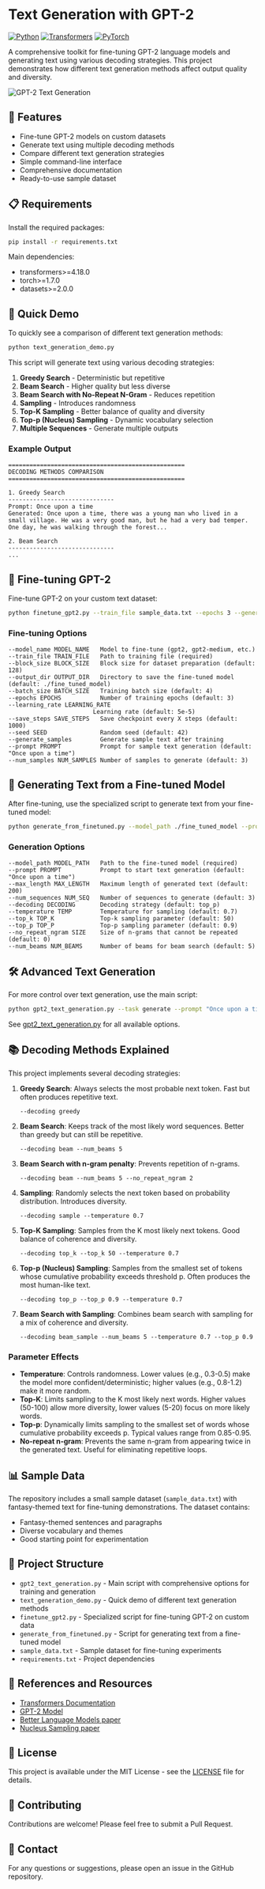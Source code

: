 # Text Generation with GPT-2

[![Python](https://img.shields.io/badge/Python-3.7%2B-blue)](https://www.python.org/)
[![Transformers](https://img.shields.io/badge/Transformers-4.18%2B-orange)](https://huggingface.co/transformers/)
[![PyTorch](https://img.shields.io/badge/PyTorch-1.7%2B-red)](https://pytorch.org/)

A comprehensive toolkit for fine-tuning GPT-2 language models and generating text using various decoding strategies. This project demonstrates how different text generation methods affect output quality and diversity.

![GPT-2 Text Generation](https://huggingface.co/datasets/huggingface/documentation-images/resolve/main/transformers/model_doc/gpt2-thumbnail.png)

## 🌟 Features

- Fine-tune GPT-2 models on custom datasets
- Generate text using multiple decoding methods
- Compare different text generation strategies
- Simple command-line interface
- Comprehensive documentation
- Ready-to-use sample dataset

## 📋 Requirements

Install the required packages:

```bash
pip install -r requirements.txt
```

Main dependencies:
- transformers>=4.18.0
- torch>=1.7.0
- datasets>=2.0.0

## 🚀 Quick Demo

To quickly see a comparison of different text generation methods:

```bash
python text_generation_demo.py
```

This script will generate text using various decoding strategies:
1. **Greedy Search** - Deterministic but repetitive
2. **Beam Search** - Higher quality but less diverse
3. **Beam Search with No-Repeat N-Gram** - Reduces repetition
4. **Sampling** - Introduces randomness
5. **Top-K Sampling** - Better balance of quality and diversity
6. **Top-p (Nucleus) Sampling** - Dynamic vocabulary selection
7. **Multiple Sequences** - Generate multiple outputs

### Example Output

```
==================================================
DECODING METHODS COMPARISON
==================================================

1. Greedy Search
------------------------------
Prompt: Once upon a time
Generated: Once upon a time, there was a young man who lived in a small village. He was a very good man, but he had a very bad temper. One day, he was walking through the forest...

2. Beam Search
------------------------------
...
```

## 🔧 Fine-tuning GPT-2

Fine-tune GPT-2 on your custom text dataset:

```bash
python finetune_gpt2.py --train_file sample_data.txt --epochs 3 --generate_samples
```

### Fine-tuning Options

```
--model_name MODEL_NAME   Model to fine-tune (gpt2, gpt2-medium, etc.)
--train_file TRAIN_FILE   Path to training file (required)
--block_size BLOCK_SIZE   Block size for dataset preparation (default: 128)
--output_dir OUTPUT_DIR   Directory to save the fine-tuned model (default: ./fine_tuned_model)
--batch_size BATCH_SIZE   Training batch size (default: 4)
--epochs EPOCHS           Number of training epochs (default: 3)
--learning_rate LEARNING_RATE
                        Learning rate (default: 5e-5)
--save_steps SAVE_STEPS   Save checkpoint every X steps (default: 1000)
--seed SEED               Random seed (default: 42)
--generate_samples        Generate sample text after training
--prompt PROMPT           Prompt for sample text generation (default: "Once upon a time")
--num_samples NUM_SAMPLES Number of samples to generate (default: 3)
```

## 📝 Generating Text from a Fine-tuned Model

After fine-tuning, use the specialized script to generate text from your fine-tuned model:

```bash
python generate_from_finetuned.py --model_path ./fine_tuned_model --prompt "Once upon a time"
```

### Generation Options

```
--model_path MODEL_PATH   Path to the fine-tuned model (required)
--prompt PROMPT           Prompt to start text generation (default: "Once upon a time")
--max_length MAX_LENGTH   Maximum length of generated text (default: 200)
--num_sequences NUM_SEQ   Number of sequences to generate (default: 3)
--decoding DECODING       Decoding strategy (default: top_p)
--temperature TEMP        Temperature for sampling (default: 0.7)
--top_k TOP_K             Top-k sampling parameter (default: 50)
--top_p TOP_P             Top-p sampling parameter (default: 0.9)
--no_repeat_ngram SIZE    Size of n-grams that cannot be repeated (default: 0)
--num_beams NUM_BEAMS     Number of beams for beam search (default: 5)
```

## 🛠️ Advanced Text Generation

For more control over text generation, use the main script:

```bash
python gpt2_text_generation.py --task generate --prompt "Once upon a time" --decoding top_p
```

See [gpt2_text_generation.py](gpt2_text_generation.py) for all available options.

## 📚 Decoding Methods Explained

This project implements several decoding strategies:

1. **Greedy Search**: Always selects the most probable next token. Fast but often produces repetitive text.
   ```
   --decoding greedy
   ```

2. **Beam Search**: Keeps track of the most likely word sequences. Better than greedy but can still be repetitive.
   ```
   --decoding beam --num_beams 5
   ```

3. **Beam Search with n-gram penalty**: Prevents repetition of n-grams.
   ```
   --decoding beam --num_beams 5 --no_repeat_ngram 2
   ```

4. **Sampling**: Randomly selects the next token based on probability distribution. Introduces diversity.
   ```
   --decoding sample --temperature 0.7
   ```

5. **Top-K Sampling**: Samples from the K most likely next tokens. Good balance of coherence and diversity.
   ```
   --decoding top_k --top_k 50 --temperature 0.7
   ```

6. **Top-p (Nucleus) Sampling**: Samples from the smallest set of tokens whose cumulative probability exceeds threshold p. Often produces the most human-like text.
   ```
   --decoding top_p --top_p 0.9 --temperature 0.7
   ```

7. **Beam Search with Sampling**: Combines beam search with sampling for a mix of coherence and diversity.
   ```
   --decoding beam_sample --num_beams 5 --temperature 0.7 --top_p 0.9
   ```

### Parameter Effects

- **Temperature**: Controls randomness. Lower values (e.g., 0.3-0.5) make the model more confident/deterministic; higher values (e.g., 0.8-1.2) make it more random.
- **Top-K**: Limits sampling to the K most likely next words. Higher values (50-100) allow more diversity, lower values (5-20) focus on more likely words.
- **Top-p**: Dynamically limits sampling to the smallest set of words whose cumulative probability exceeds p. Typical values range from 0.85-0.95.
- **No-repeat n-gram**: Prevents the same n-gram from appearing twice in the generated text. Useful for eliminating repetitive loops.

## 📊 Sample Data

The repository includes a small sample dataset (`sample_data.txt`) with fantasy-themed text for fine-tuning demonstrations. The dataset contains:
- Fantasy-themed sentences and paragraphs
- Diverse vocabulary and themes
- Good starting point for experimentation

## 📁 Project Structure

- `gpt2_text_generation.py` - Main script with comprehensive options for training and generation
- `text_generation_demo.py` - Quick demo of different text generation methods
- `finetune_gpt2.py` - Specialized script for fine-tuning GPT-2 on custom data
- `generate_from_finetuned.py` - Script for generating text from a fine-tuned model
- `sample_data.txt` - Sample dataset for fine-tuning experiments
- `requirements.txt` - Project dependencies

## 🔗 References and Resources

- [Transformers Documentation](https://huggingface.co/docs/transformers/index)
- [GPT-2 Model](https://huggingface.co/gpt2)
- [Better Language Models paper](https://cdn.openai.com/better-language-models/language_models_are_unsupervised_multitask_learners.pdf)
- [Nucleus Sampling paper](https://arxiv.org/abs/1904.09751)

## 📄 License

This project is available under the MIT License - see the [LICENSE](LICENSE) file for details.

## 👥 Contributing

Contributions are welcome! Please feel free to submit a Pull Request.

## 📧 Contact

For any questions or suggestions, please open an issue in the GitHub repository.

